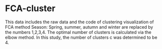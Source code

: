 # FCA-cluster
This data includes the raw data and the code of clustering visualization of FCA method
Season: Spring, summer, autumn and winter are replaced by the numbers 1,2,3,4.
The optimal number of clusters is calculated via the elbow method. In this study, the number of clusters c was determined to be 4.
